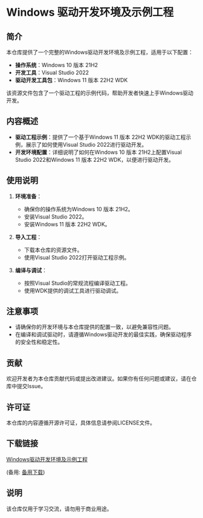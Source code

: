 # Windows 驱动开发环境及示例工程

## 简介

本仓库提供了一个完整的Windows驱动开发环境及示例工程，适用于以下配置：

- **操作系统**：Windows 10 版本 21H2
- **开发工具**：Visual Studio 2022
- **驱动开发工具包**：Windows 11 版本 22H2 WDK

该资源文件包含了一个驱动工程的示例代码，帮助开发者快速上手Windows驱动开发。

## 内容概述

- **驱动工程示例**：提供了一个基于Windows 11 版本 22H2 WDK的驱动工程示例，展示了如何使用Visual Studio 2022进行驱动开发。
- **开发环境配置**：详细说明了如何在Windows 10 版本 21H2上配置Visual Studio 2022和Windows 11 版本 22H2 WDK，以便进行驱动开发。

## 使用说明

1. **环境准备**：
   - 确保你的操作系统为Windows 10 版本 21H2。
   - 安装Visual Studio 2022。
   - 安装Windows 11 版本 22H2 WDK。

2. **导入工程**：
   - 下载本仓库的资源文件。
   - 使用Visual Studio 2022打开驱动工程示例。

3. **编译与调试**：
   - 按照Visual Studio的常规流程编译驱动工程。
   - 使用WDK提供的调试工具进行驱动调试。

## 注意事项

- 请确保你的开发环境与本仓库提供的配置一致，以避免兼容性问题。
- 在编译和调试驱动时，请遵循Windows驱动开发的最佳实践，确保驱动程序的安全性和稳定性。

## 贡献

欢迎开发者为本仓库贡献代码或提出改进建议。如果你有任何问题或建议，请在仓库中提交Issue。

## 许可证

本仓库的内容遵循开源许可证，具体信息请参阅LICENSE文件。

## 下载链接
[Windows驱动开发环境及示例工程](https://pan.quark.cn/s/3ae799e9158a) 

(备用: [备用下载](https://pan.baidu.com/s/1zqQcW5QjMMTl87LqKRuGYQ?pwd=1234))

## 说明

该仓库仅用于学习交流，请勿用于商业用途。
